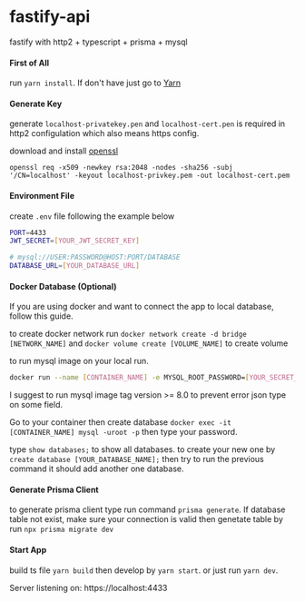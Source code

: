 # fastify-api
fastify with http2 + typescript + prisma + mysql

#### First of All
run `yarn install`. If don't have just go to [Yarn](https://classic.yarnpkg.com/lang/en/docs/install)

#### Generate Key
generate `localhost-privatekey.pen` and `localhost-cert.pen` is required in http2 configulation which also means https config.

download and install [openssl](https://github.com/openssl/openssl/releases)

`openssl req -x509 -newkey rsa:2048 -nodes -sha256 -subj '/CN=localhost' -keyout localhost-privkey.pem -out localhost-cert.pem`

#### Environment File
create `.env` file following the example below
```bash
PORT=4433
JWT_SECRET=[YOUR_JWT_SECRET_KEY]

# mysql://USER:PASSWORD@HOST:PORT/DATABASE
DATABASE_URL=[YOUR_DATABASE_URL]
```

#### Docker Database (Optional)
If you are using docker and want to connect the app to local database, follow this guide.

to create docker network run `docker network create -d bridge [NETWORK_NAME]` and `docker volume create [VOLUME_NAME]` to create volume

to run mysql image on your local run.
```bash
docker run --name [CONTAINER_NAME] -e MYSQL_ROOT_PASSWORD=[YOUR_SECRET_PASSWORD] --network [NETWORK_NAME] -p 127.0.0.1:[PUBLISH_PORT]:3306/tcp -v [VOLUME_NAME]:/data/mysql -d mysql:8.0
```

I suggest to run mysql image tag version >= 8.0 to prevent error json type on some field.

Go to your container then create database `docker exec -it [CONTAINER_NAME] mysql -uroot -p` then type your password.

type `show databases;` to show all databases. to create your new one by `create database [YOUR_DATABASE_NAME];` then try to run the previous command it should add another one database.

#### Generate Prisma Client
to generate prisma client type run command `prisma generate`. If database table not exist, make sure your connection is valid then genetate table by run `npx prisma migrate dev`

#### Start App
build ts file `yarn build` then develop by `yarn start`. or just run `yarn dev`.

Server listening on: https://localhost:4433

